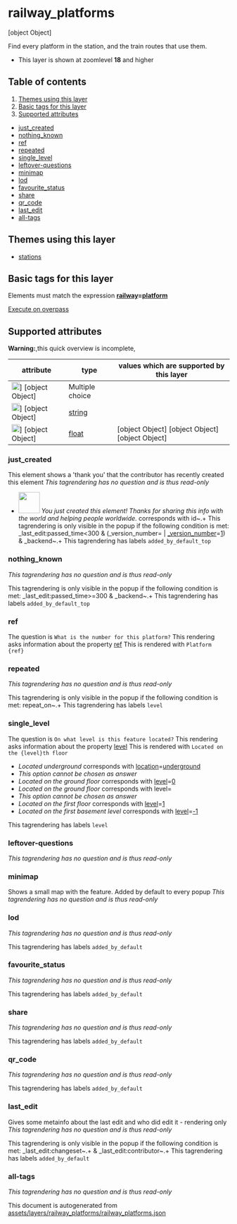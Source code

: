 [//]: # (WARNING: this file is automatically generated. Please find the sources at the bottom and edit those sources)

# railway_platforms


[object Object]

Find every platform in the station, and the train routes that use them.




 - This layer is shown at zoomlevel **18** and higher
## Table of contents

1. [Themes using this layer](#themes-using-this-layer)
2. [Basic tags for this layer](#basic-tags-for-this-layer)
3. [Supported attributes](#supported-attributes)
  - [just_created](#just_created)
  - [nothing_known](#nothing_known)
  - [ref](#ref)
  - [repeated](#repeated)
  - [single_level](#single_level)
  - [leftover-questions](#leftover-questions)
  - [minimap](#minimap)
  - [lod](#lod)
  - [favourite_status](#favourite_status)
  - [share](#share)
  - [qr_code](#qr_code)
  - [last_edit](#last_edit)
  - [all-tags](#all-tags)

## Themes using this layer

 - [stations](https://mapcomplete.org/stations)

## Basic tags for this layer

Elements must match the expression **<a href='https://wiki.openstreetmap.org/wiki/Key:railway' target='_blank'>railway</a>=<a href='https://wiki.openstreetmap.org/wiki/Tag:railway%3Dplatform' target='_blank'>platform</a>**

[Execute on overpass](http://overpass-turbo.eu/?Q=%5Bout%3Ajson%5D%5Btimeout%3A90%5D%3B%28%20%20%20%20nwr%5B%22railway%22%3D%22platform%22%5D%28%7B%7Bbbox%7D%7D%29%3B%0A%29%3Bout%20body%3B%3E%3Bout%20skel%20qt%3B)

## Supported attributes

**Warning:**,this quick overview is incomplete,

| attribute | type | values which are supported by this layer |
-----|-----|----- |
| <a target="_blank" href='https://taginfo.openstreetmap.org/keys/id#values'><img src='https://mapcomplete.org/assets/svg/statistics.svg' height='18px'></a>] [object Object] | Multiple choice |  |
| <a target="_blank" href='https://taginfo.openstreetmap.org/keys/ref#values'><img src='https://mapcomplete.org/assets/svg/statistics.svg' height='18px'></a>] [object Object] | [string](../SpecialInputElements.md#string) |  |
| <a target="_blank" href='https://taginfo.openstreetmap.org/keys/level#values'><img src='https://mapcomplete.org/assets/svg/statistics.svg' height='18px'></a>] [object Object] | [float](../SpecialInputElements.md#float) | [object Object] [object Object] [object Object] |




### just_created
This element shows a 'thank you' that the contributor has recently created this element
_This tagrendering has no question and is thus read-only_

 - <img src='https://raw.githubusercontent.com/pietervdvn/MapComplete/develop/./assets/svg/party.svg' style='width: 3rem; height: 3rem'> *You just created this element! Thanks for sharing this info with the world and helping people worldwide.* corresponds with id~.+
This tagrendering is only visible in the popup if the following condition is met: _last_edit:passed_time<300 & (_version_number= | <a href='https://wiki.openstreetmap.org/wiki/Key:_version_number' target='_blank'>_version_number</a>=<a href='https://wiki.openstreetmap.org/wiki/Tag:_version_number%3D1' target='_blank'>1</a>) & _backend~.+
This tagrendering has labels 
`added_by_default_top`

### nothing_known

_This tagrendering has no question and is thus read-only_


This tagrendering is only visible in the popup if the following condition is met: _last_edit:passed_time>=300 & _backend~.+
This tagrendering has labels 
`added_by_default_top`

### ref

The question is `What is the number for this platform?`
This rendering asks information about the property 
[ref](https://wiki.openstreetmap.org/wiki/Key:ref)
This is rendered with `Platform {ref}`




### repeated

_This tagrendering has no question and is thus read-only_


This tagrendering is only visible in the popup if the following condition is met: repeat_on~.+
This tagrendering has labels 
`level`

### single_level

The question is `On what level is this feature located?`
This rendering asks information about the property 
[level](https://wiki.openstreetmap.org/wiki/Key:level)
This is rendered with `Located on the {level}th floor`
 -  *Located underground* corresponds with <a href='https://wiki.openstreetmap.org/wiki/Key:location' target='_blank'>location</a>=<a href='https://wiki.openstreetmap.org/wiki/Tag:location%3Dunderground' target='_blank'>underground</a>
 - _This option cannot be chosen as answer_
 -  *Located on the ground floor* corresponds with <a href='https://wiki.openstreetmap.org/wiki/Key:level' target='_blank'>level</a>=<a href='https://wiki.openstreetmap.org/wiki/Tag:level%3D0' target='_blank'>0</a>
 -  *Located on the ground floor* corresponds with level=
 - _This option cannot be chosen as answer_
 -  *Located on the first floor* corresponds with <a href='https://wiki.openstreetmap.org/wiki/Key:level' target='_blank'>level</a>=<a href='https://wiki.openstreetmap.org/wiki/Tag:level%3D1' target='_blank'>1</a>
 -  *Located on the first basement level* corresponds with <a href='https://wiki.openstreetmap.org/wiki/Key:level' target='_blank'>level</a>=<a href='https://wiki.openstreetmap.org/wiki/Tag:level%3D-1' target='_blank'>-1</a>

This tagrendering has labels 
`level`

### leftover-questions

_This tagrendering has no question and is thus read-only_





### minimap
Shows a small map with the feature. Added by default to every popup
_This tagrendering has no question and is thus read-only_





### lod

_This tagrendering has no question and is thus read-only_



This tagrendering has labels 
`added_by_default`

### favourite_status

_This tagrendering has no question and is thus read-only_



This tagrendering has labels 
`added_by_default`

### share

_This tagrendering has no question and is thus read-only_



This tagrendering has labels 
`added_by_default`

### qr_code

_This tagrendering has no question and is thus read-only_



This tagrendering has labels 
`added_by_default`

### last_edit
Gives some metainfo about the last edit and who did edit it - rendering only
_This tagrendering has no question and is thus read-only_


This tagrendering is only visible in the popup if the following condition is met: _last_edit:changeset~.+ & _last_edit:contributor~.+
This tagrendering has labels 
`added_by_default`

### all-tags

_This tagrendering has no question and is thus read-only_





This document is autogenerated from [assets/layers/railway_platforms/railway_platforms.json](https://github.com/pietervdvn/MapComplete/blob/develop/assets/layers/railway_platforms/railway_platforms.json)
